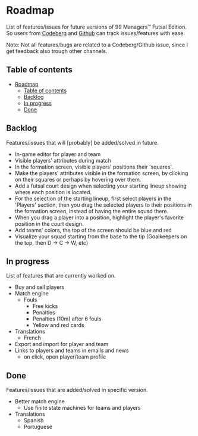 <!--
SPDX-FileCopyrightText: 2023 Simon Dalvai <info@simondalvai.org>

SPDX-License-Identifier: CC0-1.0
-->

# Roadmap
List of features/issues for future versions of 99 Managers™ Futsal Edition.  
So users from [Codeberg](https://codeberg.org/dulvui/futsal-manager) and [Github](https://codeberg.org/dulvui/futsal-manager) can track issues/features with ease.

Note: Not all features/bugs are related to a Codeberg/Github issue, since I get feedback also trough other channels.

## Table of contents
- [Roadmap](#roadmap)
  - [Table of contents](#table-of-contents)
  - [Backlog](#backlog)
  - [In progress](#in-progress)
  - [Done](#done)

## Backlog
Features/issues that will [probably] be added/solved in future.

- In-game editor for player and team
- Visible players' attributes during match
- In the formation screen, visible players' positions their 'squares'.
- Make the players' attributes visible in the formation screen, by clicking on their squares or perhaps by hovering over them.
- Add a futsal court design when selecting your starting lineup showing where each position is located.
- For the selection of the starting lineup, first select players in the 'Players' section,
  then you drag the selected players to their positions in the formation screen,
  instead of having the entire squad there.
- When you drag a player into a position, highlight the player's favorite position in the court design.
- Add teams' colors, the top of the screen should be blue and red
- Visualize your squad starting from the base to the tip (Goalkeepers on the top, then D -> C -> W, etc)

## In progress
List of features that are currently worked on.

- Buy and sell players
- Match engine
    - Fouls
        - Free kicks
        - Penalties
        - Penalties (10m) after 6 fouls
        - Yellow and red cards
- Translations
    - French
- Export and import for player and team
- Links to players and teams in emails and news
    - on click, open player/team profile

## Done
Features/issues that are added/solved in specific version.

- Better match engine
    - Use finite state machines for teams and players
- Translations
    - Spanish
    - Portuguese

